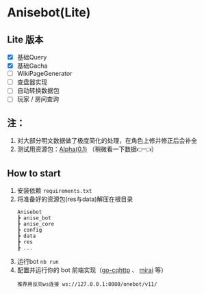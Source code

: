 # Anisebot(Lite)

## Lite 版本
 - [x] 基础Query
 - [x] 基础Gacha
 - [ ] WikiPageGenerator
 - [ ] 查盘器实现
 - [ ] 自动转换数据包
 - [ ] 玩家 / 房间查询

## 注：
   1. 对大部分明文数据做了极度简化的处理，在角色上修并修正后会补全
   2. 测试用资源包：[Alpha(0.1)](https://gomacker.oss-cn-zhangjiakou.aliyuncs.com/alpha_0_1.zip)
      （稍微看一下数据👉👈）


## How to start

1. 安装依赖 `requirements.txt`
2. 将准备好的资源包(res与data)解压在根目录
   ```
   Anisebot
   ┣ anise_bot
   ┣ anise_core
   ┣ config
   ┣ data
   ┣ res
   ┣ ...
   ```
3. 运行bot `nb run`
4. 配置并运行你的 bot 前端实现（[go-cqhttp](https://github.com/Mrs4s/go-cqhttp) 、 [mirai](https://mirai.mamoe.net/) 等）
   ```
   推荐用反向ws连接 ws://127.0.0.1:8080/onebot/v11/
   ```

